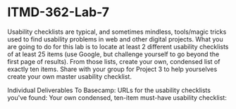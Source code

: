 # ITMD-362-Lab-7
Usability checklists are typical, and sometimes mindless, tools/magic tricks used to find usability problems in web and other digital projects. What you are going to do for this lab is to locate at least 2 different usability checklists of at least 25 items (use Google, but challenge yourself to go beyond the first page of results). From those lists, create your own, condensed list of exactly ten items. Share with your group for Project 3 to help yourselves create your own master usability checklist.

Individual Deliverables To Basecamp:
URLs for the usability checklists you've found:
Your own condensed, ten-item must-have usability checklist:
